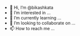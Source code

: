 - 👋 Hi, I’m @bikashkata
- 👀 I’m interested in ...
- 🌱 I’m currently learning ...
- 💞️ I’m looking to collaborate on ...
- 📫 How to reach me ...

<!---
bikashkata/bikashkata is a ✨ special ✨ repository because its `README.md` (this file) appears on your GitHub profile.
You can click the Preview link to take a look at your changes.
--->
